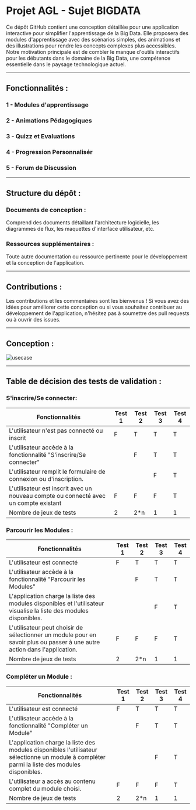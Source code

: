 # Projet AGL - Sujet BIGDATA
 Ce dépôt GitHub contient une conception détaillée pour une application interactive pour simplifier l'apprentissage de la Big Data. Elle proposera des modules d'apprentissage avec des scénarios simples, des animations et des illustrations pour rendre les concepts complexes plus accessibles. Notre motivation principale est de combler le manque d'outils interactifs pour les débutants dans le domaine de la Big Data, une compétence essentielle dans le paysage technologique actuel.

 ____________________________________________________________________________________________________

 ## Fonctionnalités :
 ### 1 - Modules d'apprentissage 



 ### 2 - Animations Pédagogiques 



 ### 3 - Quizz et Evaluations  



 ### 4 - Progression Personnalisér 



 ### 5 - Forum de Discussion  



 



 ____________________________________________________________________________________________________
## Structure du dépôt :
### Documents de conception : 
Comprend des documents détaillant l'architecture logicielle, les diagrammes de flux, les maquettes d'interface utilisateur, etc.

### Ressources supplémentaires :
Toute autre documentation ou ressource pertinente pour le développement et la conception de l'application.

 ____________________________________________________________________________________________________

## Contributions :
Les contributions et les commentaires sont les bienvenus ! Si vous avez des idées pour améliorer cette conception ou si vous souhaitez contribuer au développement de l'application, n'hésitez pas à soumettre des pull requests ou à ouvrir des issues.

 ____________________________________________________________________________________________________
## Conception :

![usecase](https://github.com/MolkaJebali/Projet-AGL---BIGDATA/assets/162985207/ddb6a8db-b72e-4637-b021-89e8573e79fd)



 ____________________________________________________________________________________________________
## Table de décision des tests de validation  :
### S'inscrire/Se connecter:
| Fonctionnalités                                                     | Test 1 | Test 2 | Test 3 | Test 4 |
|----------------------------------------------------------------------|--------|--------|--------|--------|
|  L'utilisateur n'est pas connecté ou inscrit |   F    |   T    |   T    |   T    |
| L'utilisateur accède à la fonctionnalité "S'inscrire/Se connecter"                   |       |   F    |   T    |    T    |
| L'utilisateur remplit le formulaire de connexion ou d'inscription.                 |       |       |   F     |  T      |
| L'utilisateur est inscrit avec un nouveau compte ou connecté avec un compte existant  |   F    |   F    |   F    |   T    |
|Nombre de jeux de tests | 2 | 2*n | 1 | 1 |

### Parcourir les Modules :

| Fonctionnalités                                                     | Test 1 | Test 2 | Test 3 | Test 4 |
|----------------------------------------------------------------------|--------|--------|--------|--------|
|  L'utilisateur est connecté |   F    |   T    |   T    |   T    |
| L'utilisateur accède à la fonctionnalité "Parcourir les Modules"                   |       |   F    |   T    |    T    |
| L'application charge la liste des modules disponibles et l'utilisateur visualise la liste des modules disponibles.                 |       |       |   F     |  T      |
| L'utilisateur peut choisir de sélectionner un module pour en savoir plus ou passer à une autre action dans l'application.  |   F    |   F    |   F    |   T    |
|Nombre de jeux de tests | 2 | 2*n | 1 | 1 |

### Compléter un Module :

| Fonctionnalités                                                     | Test 1 | Test 2 | Test 3 | Test 4 |
|----------------------------------------------------------------------|--------|--------|--------|--------|
|  L'utilisateur est connecté |   F    |   T    |   T    |   T    |
| L'utilisateur accède à la fonctionnalité "Compléter un Module"                   |       |   F    |   T    |    T    |
| L'application charge la liste des modules disponibles l'utilisateur sélectionne un module à compléter parmi la liste des modules disponibles.                 |       |       |   F     |  T      |
| L'utilisateur a accès au contenu complet du module choisi.   |   F    |   F    |   F    |   T    |
|Nombre de jeux de tests | 2 | 2*n | 1 | 1 |
